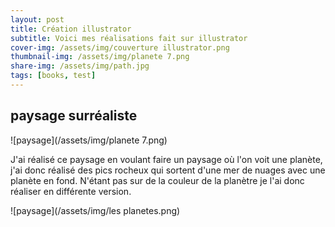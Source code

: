```yaml
---
layout: post
title: Création illustrator
subtitle: Voici mes réalisations fait sur illustrator
cover-img: /assets/img/couverture illustrator.png
thumbnail-img: /assets/img/planete 7.png
share-img: /assets/img/path.jpg
tags: [books, test]
---
```

## paysage surréaliste

![paysage](/assets/img/planete 7.png)

J'ai réalisé ce paysage en voulant faire un paysage où l'on voit une planète, j'ai donc réalisé des pics rocheux qui sortent d'une mer de nuages avec une planète en fond. N'étant pas sur de la couleur de la planètre je l'ai donc réaliser en différente version.

![paysage](/assets/img/les planetes.png)


